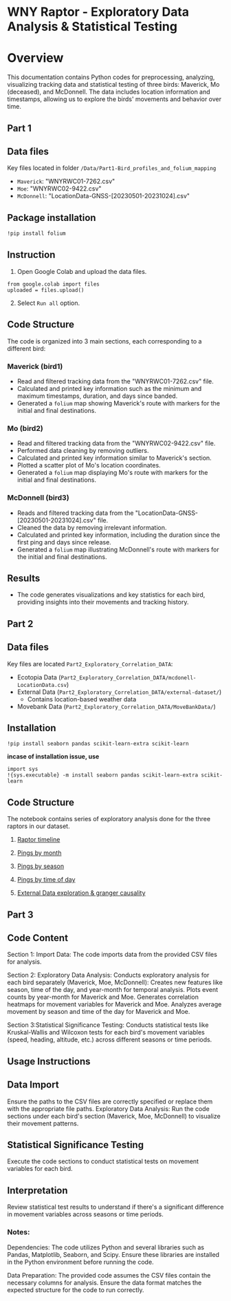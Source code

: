 # WNY Raptor - Exploratory Data Analysis & Statistical Testing

# Overview
This documentation contains Python codes for preprocessing, analyzing, visualizing tracking data and statistical testing of three birds: Maverick, Mo (deceased), and McDonnell. The data includes location information and timestamps, allowing us to explore the birds' movements and behavior over time.

## Part 1

## Data files
Key files located in folder `/Data/Part1-Bird_profiles_and_folium_mapping`
- `Maverick`: "WNYRWC01-7262.csv"
- `Moe`: "WNYRWC02-9422.csv"
- `McDonnell`: "LocationData-GNSS-[20230501-20231024].csv"


## Package installation

```sh
!pip install folium
```

## Instruction
1. Open Google Colab and upload the data files. 
```
from google.colab import files
uploaded = files.upload()
```
2. Select `Run all` option.
## Code Structure
The code is organized into 3 main sections, each corresponding to a different bird:

### Maverick (bird1)
- Read and filtered tracking data from the "WNYRWC01-7262.csv" file.
- Calculated and printed key information such as the minimum and maximum timestamps, duration, and days since banded.
- Generated a `folium` map showing Maverick's route with markers for the initial and final destinations.
### Mo (bird2)
- Read and filtered tracking data from the "WNYRWC02-9422.csv" file.
- Performed data cleaning by removing outliers.
- Calculated and printed key information similar to Maverick's section.
- Plotted a scatter plot of Mo's location coordinates.
- Generated a `folium` map displaying Mo's route with markers for the initial and final destinations.
### McDonnell (bird3)
- Reads and filtered tracking data from the "LocationData-GNSS-[20230501-20231024].csv" file.
- Cleaned the data by removing irrelevant information.
- Calculated and printed key information, including the duration since the first ping and days since release.
- Generated a `folium` map illustrating McDonnell's route with markers for the initial and final destinations.

## Results
- The code generates visualizations and key statistics for each bird, providing insights into their movements and tracking history.

## Part 2

## Data files
Key files are located `Part2_Exploratory_Correlation_DATA`:
- Ecotopia Data (`Part2_Exploratory_Correlation_DATA/mcdonell-LocationData.csv`)
- External Data (`Part2_Exploratory_Correlation_DATA/external-dataset/`)
    - Contains location-based weather data
- Movebank Data (`Part2_Exploratory_Correlation_DATA/MoveBankData/`)

## Installation 

```
!pip install seaborn pandas scikit-learn-extra scikit-learn 

```

**incase of installation issue, use**

```
import sys
!{sys.executable} -m install seaborn pandas scikit-learn-extra scikit-learn
```

## Code Structure

The notebook contains series of exploratory analysis done for the three raptors in our dataset.

1. [Raptor timeline](Codes/Part2_Exploratory_Correlation_analysis.ipynb#Raptor-timeline---overview)

2. [Pings by month](Codes/Part2_Exploratory_Correlation_analysis.ipynb#ping-frequency---month)

3. [Pings by season](Codes/Part2_Exploratory_Correlation_analysis.ipynb#Ping-by-Season)

4. [Pings by time of day](Codes/Part2_Exploratory_Correlation_analysis.ipynb#Ping-by-time-of-day)

5. [External Data exploration & granger causality](Codes/Part2_Exploratory_Correlation_analysis.ipynb#Method:-clustering-area-of-movement-and-merging-environmental-data)

## Part 3

## Code Content
Section 1: Import Data:
The code imports data from the provided CSV files for analysis.

Section 2: Exploratory Data Analysis:
Conducts exploratory analysis for each bird separately (Maverick, Moe, McDonnell):
Creates new features like season, time of the day, and year-month for temporal analysis.
Plots event counts by year-month for Maverick and Moe.
Generates correlation heatmaps for movement variables for Maverick and Moe.
Analyzes average movement by season and time of the day for Maverick and Moe.

Section 3:Statistical Significance Testing:
Conducts statistical tests like Kruskal-Wallis and Wilcoxon tests for each bird's movement variables (speed, heading, altitude, etc.) across different seasons or time periods.

## Usage Instructions

## Data Import
Ensure the paths to the CSV files are correctly specified or replace them with the appropriate file paths.
Exploratory Data Analysis:
Run the code sections under each bird's section (Maverick, Moe, McDonnell) to visualize their movement patterns.

## Statistical Significance Testing
Execute the code sections to conduct statistical tests on movement variables for each bird.

## Interpretation
Review statistical test results to understand if there's a significant difference in movement variables across seasons or time periods.

### Notes:
Dependencies: The code utilizes Python and several libraries such as Pandas, Matplotlib, Seaborn, and Scipy. Ensure these libraries are installed in the Python environment before running the code.

Data Preparation: The provided code assumes the CSV files contain the necessary columns for analysis. Ensure the data format matches the expected structure for the code to run correctly.
